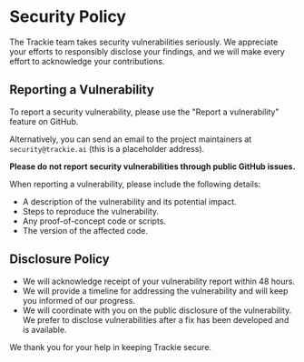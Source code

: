 # Security Policy

The Trackie team takes security vulnerabilities seriously. We appreciate your efforts to responsibly disclose your findings, and we will make every effort to acknowledge your contributions.

## Reporting a Vulnerability

To report a security vulnerability, please use the "Report a vulnerability" feature on GitHub.

Alternatively, you can send an email to the project maintainers at `security@trackie.ai` (this is a placeholder address).

**Please do not report security vulnerabilities through public GitHub issues.**

When reporting a vulnerability, please include the following details:
- A description of the vulnerability and its potential impact.
- Steps to reproduce the vulnerability.
- Any proof-of-concept code or scripts.
- The version of the affected code.

## Disclosure Policy

- We will acknowledge receipt of your vulnerability report within 48 hours.
- We will provide a timeline for addressing the vulnerability and will keep you informed of our progress.
- We will coordinate with you on the public disclosure of the vulnerability. We prefer to disclose vulnerabilities after a fix has been developed and is available.

We thank you for your help in keeping Trackie secure.
